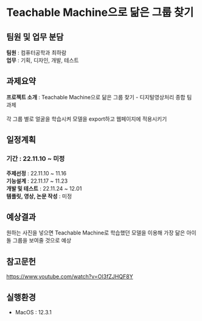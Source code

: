 #  Teachable Machine으로 닮은 그룹 찾기

## 팀원 및 업무 분담
<b>팀원</b> : 컴퓨터공학과 최하람<br>
<b>업무</b> : 기획, 디자인, 개발, 테스트<br>

## 과제요약
<b>프로젝트 소개</b> : Teachable Machine으로 닮은 그룹 찾기 - 디지털영상처리 종합 팀 과제<br><br>
각 그룹 별로 얼굴을 학습시켜 모델을 export하고 웹페이지에 적용시키기<br>


## 일정계획
### <b>기간</b> : 22.11.10 ~ 미정<br>
<b>주제선정</b> : 22.11.10 ~ 11.16<br>
<b>기능설계</b> : 22.11.17 ~ 11.23<br>
<b>개발 및 테스트</b> : 22.11.24 ~ 12.01<br>
<b>템플릿, 영상, 논문 작성</b> : 미정<br>

## 예상결과
원하는 사진을 넣으면 Teachable Machine로 학습했던 모델을 이용해 가장 닮은 아이돌 그룹을 보여줄 것으로 예상

## 참고문헌
https://www.youtube.com/watch?v=OI3fZJHQF8Y

## 실행환경
- MacOS : 12.3.1
